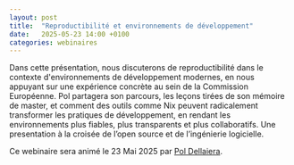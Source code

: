 ```yaml
---
layout: post
title:  "Reproductibilité et environnements de développement"
date:   2025-05-23 14:00 +0100
categories: webinaires
---
```


Dans cette présentation, nous discuterons de reproductibilité dans le contexte d'environnements de développement modernes, en nous appuyant sur une expérience concrète au sein de la Commission Européenne. Pol partagera son parcours, les leçons tirées de son mémoire de master, et comment des outils comme Nix peuvent radicalement transformer les pratiques de développement, en rendant les environnements plus fiables, plus transparents et plus collaboratifs. Une presentation à la croisée de l’open source et de l’ingénierie logicielle.


Ce webinaire sera animé le 23 Mai 2025 par [Pol Dellaiera](https://not-a-number.io).

